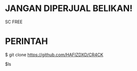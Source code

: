 #  JANGAN DIPERJUAL BELIKAN!
SC FREE 



#    PERINTAH

$ git clone https://github.com/HAFIZDXD/CR4CK

$ls


